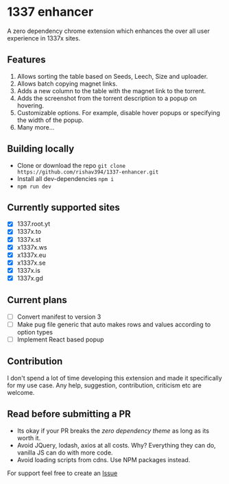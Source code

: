 # 1337 enhancer

A zero dependency chrome extension which enhances the over all user experience in 1337x sites.

## Features
1. Allows sorting the table based on Seeds, Leech, Size and uploader.
2. Allows batch copying magnet links.
3. Adds a new column to the table with the magnet link to the torrent.
4. Adds the screenshot from the torrent description to a popup on hovering.
5. Customizable options. For example, disable hover popups or specifying the width of the popup.
6. Many more... 

## Building locally
- Clone or download the repo `git clone https://github.com/rishav394/1337-enhancer.git` 
- Install all dev-dependencies `npm i`
- `npm run dev`

## Currently supported sites
- [x] 1337.root.yt
- [x] 1337x.to
- [x] 1337x.st
- [x] x1337x.ws
- [x] x1337x.eu
- [x] x1337x.se
- [x] 1337x.is
- [x] 1337x.gd

## Current plans
- [ ] Convert manifest to version 3
- [ ] Make pug file generic that auto makes rows and values according to option types
- [ ] Implement React based popup

## Contribution

I don't spend a lot of time developing this extension and made it specifically for my use case. 
Any help, suggestion, contribution, criticism etc are welcome.

## Read before submitting a PR
- Its okay if your PR breaks the *zero dependency theme* as long as its worth it.
- Avoid JQuery, lodash, axios at all costs. Why? Everything they can do, vanilla JS can do with more code.
- Avoid loading scripts from cdns. Use NPM packages instead.  

For support feel free to create an [Issue](https://github.com/rishav394/1337-enhancer/issues)
